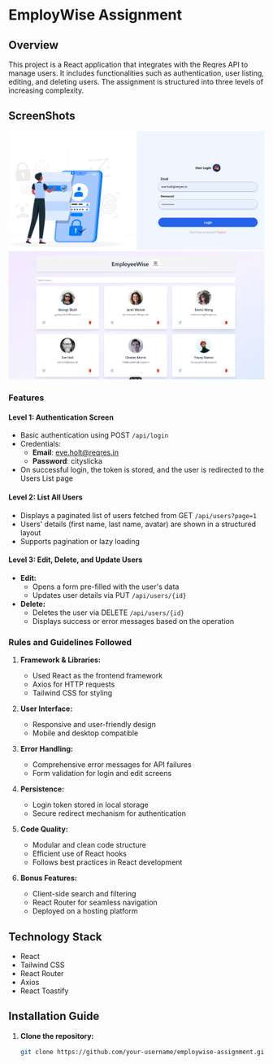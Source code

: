 # EmployWise Assignment

## Overview
This project is a React application that integrates with the Reqres API to manage users. It includes functionalities such as authentication, user listing, editing, and deleting users. The assignment is structured into three levels of increasing complexity.

## ScreenShots
![alt text](image.png)
![alt text](image-1.png)

### Features

#### Level 1: Authentication Screen
- Basic authentication using POST `/api/login`
- Credentials:
  - **Email**: eve.holt@reqres.in
  - **Password**: cityslicka
- On successful login, the token is stored, and the user is redirected to the Users List page

#### Level 2: List All Users
- Displays a paginated list of users fetched from GET `/api/users?page=1`
- Users' details (first name, last name, avatar) are shown in a structured layout
- Supports pagination or lazy loading

#### Level 3: Edit, Delete, and Update Users
- **Edit:**
  - Opens a form pre-filled with the user's data
  - Updates user details via PUT `/api/users/{id}`
- **Delete:**
  - Deletes the user via DELETE `/api/users/{id}`
  - Displays success or error messages based on the operation

### Rules and Guidelines Followed

1. **Framework & Libraries:**
   - Used React as the frontend framework
   - Axios for HTTP requests
   - Tailwind CSS for styling

2. **User Interface:**
   - Responsive and user-friendly design
   - Mobile and desktop compatible

3. **Error Handling:**
   - Comprehensive error messages for API failures
   - Form validation for login and edit screens

4. **Persistence:**
   - Login token stored in local storage
   - Secure redirect mechanism for authentication

5. **Code Quality:**
   - Modular and clean code structure
   - Efficient use of React hooks
   - Follows best practices in React development

6. **Bonus Features:**
   - Client-side search and filtering
   - React Router for seamless navigation
   - Deployed on a hosting platform

## Technology Stack
- React
- Tailwind CSS
- React Router
- Axios
- React Toastify

## Installation Guide

1. **Clone the repository:**
   ```bash
   git clone https://github.com/your-username/employwise-assignment.git